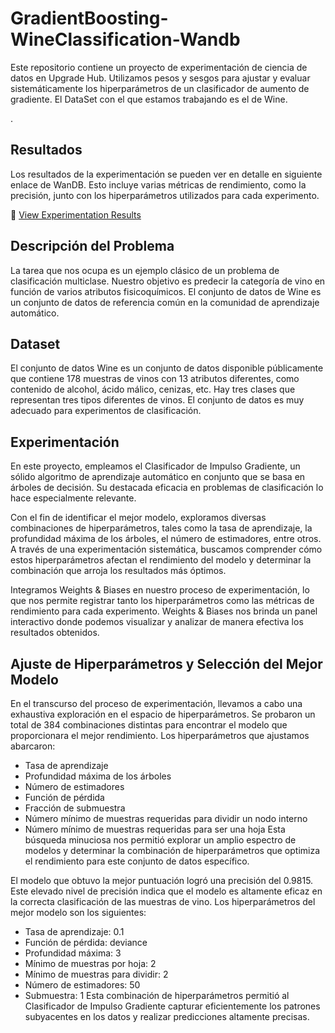# GradientBoosting-WineClassification-Wandb


Este repositorio contiene un proyecto de experimentación de ciencia de datos en Upgrade Hub. Utilizamos pesos y sesgos para ajustar y evaluar sistemáticamente los hiperparámetros de un clasificador de aumento de gradiente. El DataSet con el que estamos trabajando es el de Wine.

.

## Resultados

Los resultados de la experimentación se pueden ver en detalle en siguiente enlace de WanDB. Esto incluye varias métricas de rendimiento, como la precisión, junto con los hiperparámetros utilizados para cada experimento.

🔗 [View Experimentation Results](https://api.wandb.ai/links/carlos-quintero-bautista/x31ys56l)

## Descripción del Problema

La tarea que nos ocupa es un ejemplo clásico de un problema de clasificación multiclase. Nuestro objetivo es predecir la categoría de vino en función de varios atributos fisicoquímicos. El conjunto de datos de Wine es un conjunto de datos de referencia común en la comunidad de aprendizaje automático.

## Dataset

El conjunto de datos Wine es un conjunto de datos disponible públicamente que contiene 178 muestras de vinos con 13 atributos diferentes, como contenido de alcohol, ácido málico, cenizas, etc. Hay tres clases que representan tres tipos diferentes de vinos. El conjunto de datos es muy adecuado para experimentos de clasificación.

## Experimentación

En este proyecto, empleamos el Clasificador de Impulso Gradiente, un sólido algoritmo de aprendizaje automático en conjunto que se basa en árboles de decisión. Su destacada eficacia en problemas de clasificación lo hace especialmente relevante.

Con el fin de identificar el mejor modelo, exploramos diversas combinaciones de hiperparámetros, tales como la tasa de aprendizaje, la profundidad máxima de los árboles, el número de estimadores, entre otros. A través de una experimentación sistemática, buscamos comprender cómo estos hiperparámetros afectan el rendimiento del modelo y determinar la combinación que arroja los resultados más óptimos.

Integramos Weights & Biases en nuestro proceso de experimentación, lo que nos permite registrar tanto los hiperparámetros como las métricas de rendimiento para cada experimento. Weights & Biases nos brinda un panel interactivo donde podemos visualizar y analizar de manera efectiva los resultados obtenidos.

## Ajuste de Hiperparámetros y Selección del Mejor Modelo

En el transcurso del proceso de experimentación, llevamos a cabo una exhaustiva exploración en el espacio de hiperparámetros. Se probaron un total de 384 combinaciones distintas para encontrar el modelo que proporcionara el mejor rendimiento. Los hiperparámetros que ajustamos abarcaron:

- Tasa de aprendizaje
- Profundidad máxima de los árboles
- Número de estimadores
- Función de pérdida
- Fracción de submuestra
- Número mínimo de muestras requeridas para dividir un nodo interno
- Número mínimo de muestras requeridas para ser una hoja
Esta búsqueda minuciosa nos permitió explorar un amplio espectro de modelos y determinar la combinación de hiperparámetros que optimiza el rendimiento para este conjunto de datos específico.

El modelo que obtuvo la mejor puntuación logró una precisión del 0.9815. Este elevado nivel de precisión indica que el modelo es altamente eficaz en la correcta clasificación de las muestras de vino. Los hiperparámetros del mejor modelo son los siguientes:

- Tasa de aprendizaje: 0.1
- Función de pérdida: deviance
- Profundidad máxima: 3
- Mínimo de muestras por hoja: 2
- Mínimo de muestras para dividir: 2
- Número de estimadores: 50
- Submuestra: 1
Esta combinación de hiperparámetros permitió al Clasificador de Impulso Gradiente capturar eficientemente los patrones subyacentes en los datos y realizar predicciones altamente precisas.



